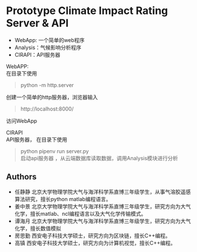 # Prototype Climate Impact Rating Server & API
- WebApp: 一个简单的web程序
- Analysis：气候影响分析程序
- CIRAPI：API服务器

WebAPP:  
在目录下使用 
> python -m http.server  

创建一个简单的http服务器，浏览器输入  
>http://localhost:8000/   

访问WebApp

CIRAPI  
API服务器，
在目录下使用 
> python pipenv run server.py  
启动api服务器 ，从云端数据库读取数据，调用Analysis模块进行分析
## Authors

* 任静静 北京大学物理学院大气与海洋科学系直博三年级学生，从事气溶胶遥感算法研究，擅长python matlab编程语言。
* 姜中景 北京大学物理学院大气与海洋科学系直博三年级学生，研究方向为大气化学，擅长matlab、ncl编程语言以及大气化学传输模式。
* 谭海月 北京大学物理学院大气与海洋科学系直博三年级学生，研究方向为大气化学，擅长数值模拟
* 房思勤 西安电子科技大学硕士，研究方向为区块链，擅长C++编程。
* 高镇 西安电子科技大学硕士，研究方向为计算机视觉，擅长C++编程。


